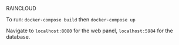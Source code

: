  RAINCLOUD

To run:
`docker-compose build`
then
`docker-compose up`

Navigate to `localhost:8080` for the web panel, `localhost:5984` for the database.
